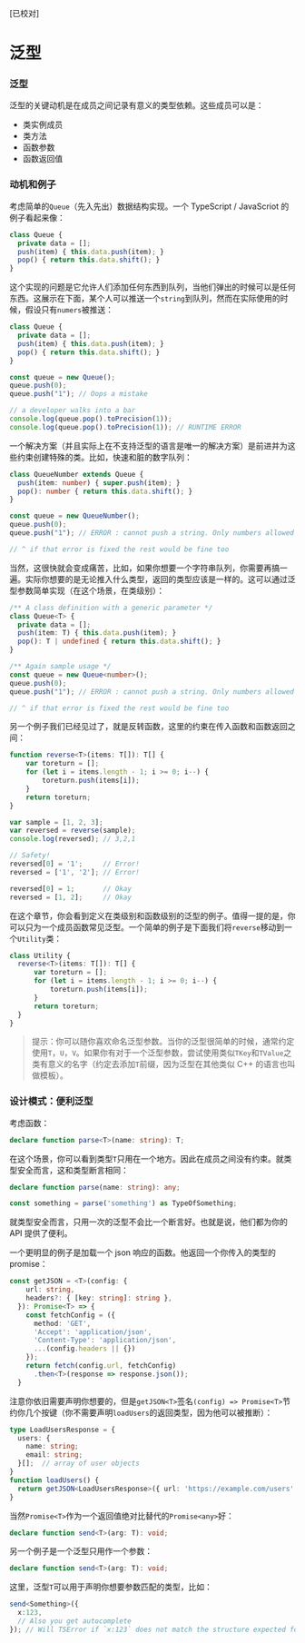 [已校对]
# 泛型

### 泛型 

泛型的关键动机是在成员之间记录有意义的类型依赖。这些成员可以是：
- 类实例成员
- 类方法
- 函数参数
- 函数返回值

### 动机和例子

考虑简单的`Queue`（先入先出）数据结构实现。一个 TypeScript / JavaScriot 的例子看起来像：
```ts
class Queue {
  private data = [];
  push(item) { this.data.push(item); }
  pop() { return this.data.shift(); }
}
```

这个实现的问题是它允许人们添加任何东西到队列，当他们弹出的时候可以是任何东西。这展示在下面，某个人可以推送一个`string`到队列，然而在实际使用的时候，假设只有`numers`被推送：

```ts
class Queue {
  private data = [];
  push(item) { this.data.push(item); }
  pop() { return this.data.shift(); }
}

const queue = new Queue();
queue.push(0);
queue.push("1"); // Oops a mistake

// a developer walks into a bar
console.log(queue.pop().toPrecision(1));
console.log(queue.pop().toPrecision(1)); // RUNTIME ERROR
```

一个解决方案（并且实际上在不支持泛型的语言是唯一的解决方案）是前进并为这些约束创建特殊的类。比如，快速和脏的数字队列：
```ts
class QueueNumber extends Queue {
  push(item: number) { super.push(item); }
  pop(): number { return this.data.shift(); }
}

const queue = new QueueNumber();
queue.push(0);
queue.push("1"); // ERROR : cannot push a string. Only numbers allowed

// ^ if that error is fixed the rest would be fine too
```

当然，这很快就会变成痛苦，比如，如果你想要一个字符串队列，你需要再搞一遍。实际你想要的是无论推入什么类型，返回的类型应该是一样的。这可以通过泛型参数简单实现（在这个场景，在类级别）：
```ts
/** A class definition with a generic parameter */
class Queue<T> {
  private data = [];
  push(item: T) { this.data.push(item); }
  pop(): T | undefined { return this.data.shift(); }
}

/** Again sample usage */
const queue = new Queue<number>();
queue.push(0);
queue.push("1"); // ERROR : cannot push a string. Only numbers allowed

// ^ if that error is fixed the rest would be fine too
```

另一个例子我们已经见过了，就是反转函数，这里的约束在传入函数和函数返回之间：
```ts
function reverse<T>(items: T[]): T[] {
    var toreturn = [];
    for (let i = items.length - 1; i >= 0; i--) {
        toreturn.push(items[i]);
    }
    return toreturn;
}

var sample = [1, 2, 3];
var reversed = reverse(sample);
console.log(reversed); // 3,2,1

// Safety!
reversed[0] = '1';     // Error!
reversed = ['1', '2']; // Error!

reversed[0] = 1;       // Okay
reversed = [1, 2];     // Okay
```

在这个章节，你会看到定义在类级别和函数级别的泛型的例子。值得一提的是，你可以只为一个成员函数常见泛型。一个简单的例子是下面我们将`reverse`移动到一个`Utility`类：
```ts
class Utility {
  reverse<T>(items: T[]): T[] {
      var toreturn = [];
      for (let i = items.length - 1; i >= 0; i--) {
          toreturn.push(items[i]);
      }
      return toreturn;
  }
}
```

> 提示：你可以随你喜欢命名泛型参数。当你的泛型很简单的时候，通常约定使用`T`，`U`，`V`。如果你有对于一个泛型参数，尝试使用类似`TKey`和`TValue`之类有意义的名字（约定去添加`T`前缀，因为泛型在其他类似 C++ 的语言也叫做模板）。

### 设计模式：便利泛型

考虑函数：
```ts
declare function parse<T>(name: string): T;
```

在这个场景，你可以看到类型`T`只用在一个地方。因此在成员之间没有约束。就类型安全而言，这和类型断言相同：
```ts
declare function parse(name: string): any;

const something = parse('something') as TypeOfSomething;
```

就类型安全而言，只用一次的泛型不会比一个断言好。也就是说，他们都为你的 API 提供了便利。

一个更明显的例子是加载一个 json 响应的函数。他返回一个你传入的类型的 promise：
```ts
const getJSON = <T>(config: {
    url: string,
    headers?: { [key: string]: string },
  }): Promise<T> => {
    const fetchConfig = ({
      method: 'GET',
      'Accept': 'application/json',
      'Content-Type': 'application/json',
      ...(config.headers || {})
    });
    return fetch(config.url, fetchConfig)
      .then<T>(response => response.json());
  }
```

注意你依旧需要声明你想要的，但是`getJSON<T>`签名`(config) => Promise<T>`节约你几个按键（你不需要声明`loadUsers`的返回类型，因为他可以被推断）：

```ts
type LoadUsersResponse = {
  users: {
    name: string;
    email: string;
  }[];  // array of user objects
}
function loadUsers() {
  return getJSON<LoadUsersResponse>({ url: 'https://example.com/users' });
}
```

当然`Promise<T>`作为一个返回值绝对比替代的`Promise<any>`好：
```ts
declare function send<T>(arg: T): void;
```

另一个例子是一个泛型只用作一个参数：
```ts
declare function send<T>(arg: T): void;
```

这里，泛型`T`可以用于声明你想要参数匹配的类型，比如：
```ts
send<Something>({
  x:123,
  // Also you get autocomplete  
}); // Will TSError if `x:123` does not match the structure expected for Something
```
